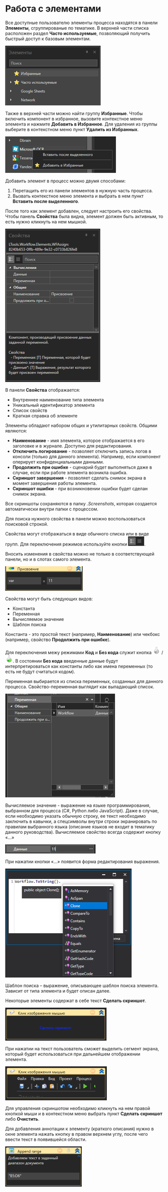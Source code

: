 # Работа с элементами

Все доступные пользователю элементы процесса находятся в панели **Элементы**, сгруппированые по тематике. В верхней части списка расположен раздел **Часто используемые**, позволяющий получить быстрый доступ к базовым элементам.

![](<../../.gitbook/assets/image (887).png>)

Также в верхней части можно найти группу **Избранные**. Чтобы включить компонент в избранное, вызовите контекстное меню элемента и нажмите **Добавить в Избранное**. Для удаления из группы выберите в контекстном меню пункт **Удалить из Избранных**.

![](<../../.gitbook/assets/image (947).png>)

Добавить элемент в процесс можно двумя способами:

1. Перетащить его из панели элементов в нужную часть процесса.
2. Вызвать контекстное меню элемента и выбрать в нем пункт **Вставить после выделенного**.

После того как элемент добавлен, следует настроить его свойства. Чтобы панель **Свойства** была видна, элемент должен быть активным, то есть нужно кликнуть на нем мышкой.

![](<../../.gitbook/assets/0 (173).png>)

В панели **Свойства** отображается:

* Внутреннее наименование типа элемента
* Уникальный идентификатор элемента
* Список свойств
* Краткая справка об элементе

Элементы обладают набором общих и утилитарных свойств. Общими являются:

* **Наименование** - имя элемента, которое отображается в его заголовке и в журнале. Доступно для редактирования.
* **Отключить логирование** - позволяет отключить запись логов в консоли (только для данного элемента). Например, если компонент оперирует конфиденциальными данными.
* **Продолжить при ошибке** - сценарий будет выполняться даже в случае, если при работе элемента возникла ошибка.
* **Скриншот завершения** - позволяет сделать снимок экрана в момент завершения работы элемента.
* **Скриншот ошибки** - при возникновении ошибки будет сделан снимок экрана.

Все скриншоты сохраняются в папку _.Screenshots_, которая создается автоматически внутри папки с процессом.

Для поиска нужного свойства в панели можно воспользоваться поисковой строкой.

Свойства могут отображаться в виде обычного списка или в виде групп. Для переключения режимов используйте кнопки ![](<../../.gitbook/assets/1 (124).png>).

Вносить изменения в свойства можно не только в соответствующей панели, но и в слотах самого элемента.

![](<../../.gitbook/assets/2 (10).png>)

Свойства могут быть следующих видов:

* Константа
* Переменная
* Вычисляемое значение
* Шаблон поиска

Константа - это простой текст (например, **Наименование**) или чекбокс (например, свойство **Продолжить при ошибке**).

Для переключения межу режимами **Код** и **Без кода** служит кнопка <img src="../../.gitbook/assets/image (803).png" alt="" data-size="line"> / <img src="../../.gitbook/assets/image (916).png" alt="" data-size="line">. В состоянии **Без кода** введенные данные будут интерпретироваться как константы либо как имена переменных (то есть не будут считаться кодом).

Переменная выбирается из списка переменных, созданных для данного процесса. Свойство-переменная выглядит как выпадающий список.

![](<../../.gitbook/assets/3 (7).png>)

Вычисляемое значение - выражение на языке программирования, выбранном для процесса (C#, Python либо JavaScript). Даже в случае, если необходимо указать обычную строку, ее текст необходимо заключить в кавычки, а спецсимволы внутри строки экранировать по правилам выбранного языка (описание языков не входит в тематику данного руководства). Вычисляемое свойство всегда содержит кнопку «…»

![](<../../.gitbook/assets/4 (5).png>)

При нажатии кнопки «…» появится форма редактирования выражения.

![](<../../.gitbook/assets/001 (19).png>)

Шаблон поиска – выражение, описывающее шаблон поиска элемента. Зависит от типа элемента и будет описан далее.

Некоторые элементы содержат в себе текст **Сделать скриншот**.

![](<../../.gitbook/assets/1 (22).png>)

При нажатии на текст пользователь сможет выделить сегмент экрана, который будет использоваться при дальнейшем отображении элемента.

![](<../../.gitbook/assets/7 (1).png>)

Для управления скриншотом необходимо кликнуть на нем правой кнопкой мыши и в контекстном меню выбрать пункт **Сделать скриншот** либо **Очистить**.

Для добавления аннотации к элементу (краткого описания) нужно в окне элемента нажать кнопку в правом верхнем углу, после чего ввести текст в появившейся области.

![](<../../.gitbook/assets/image (845).png>)
